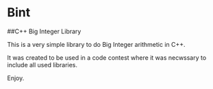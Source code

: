 # Bint
##C++ Big Integer Library

This is a very simple library to do Big Integer arithmetic in C++.

It was created to be used in a code contest where it was necwssary to include all used libraries.

Enjoy.
